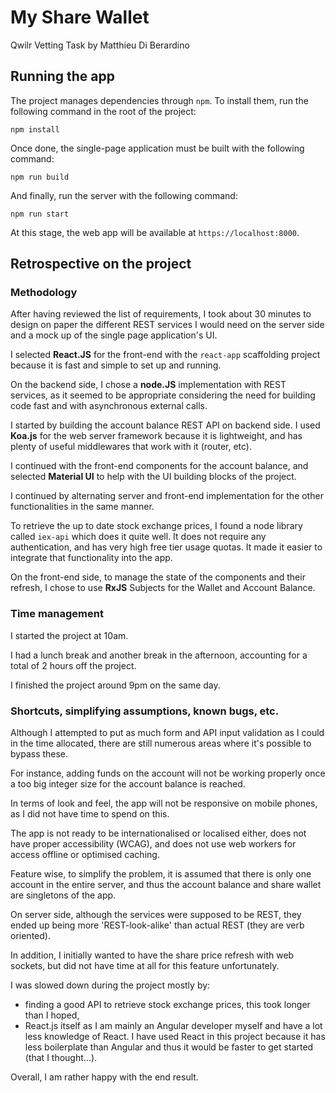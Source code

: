 # My Share Wallet

Qwilr Vetting Task by Matthieu Di Berardino

## Running the app

The project manages dependencies through `npm`. To install them, run the following command in the root of the project:

```
npm install
```

Once done, the single-page application must be built with the following command:

```
npm run build
```

And finally, run the server with the following command:

```
npm run start
```

At this stage, the web app will be available at `https://localhost:8000`.

## Retrospective on the project

### Methodology

After having reviewed the list of requirements, I took about 30 minutes to design on paper the different REST services I would need on the server side and a mock up of the single page application's UI.

I selected **React.JS** for the front-end with the `react-app` scaffolding project because it is fast and simple to set up and running.

On the backend side, I chose a **node.JS** implementation with REST services, as it seemed to be appropriate considering the need for building code fast and with asynchronous external calls.

I started by building the account balance REST API on backend side. I used **Koa.js** for the web server framework because it is lightweight, and has plenty of useful middlewares that work with it (router, etc).

I continued with the front-end components for the account balance, and selected **Material UI** to help with the UI building blocks of the project.

I continued by alternating server and front-end implementation for the other functionalities in the same manner.

To retrieve the up to date stock exchange prices, I found a node library called `iex-api` which does it quite well. It does not require any authentication, and has very high free tier usage quotas. It made it easier to integrate that functionality into the app.

On the front-end side, to manage the state of the components and their refresh, I chose to use **RxJS** Subjects for the Wallet and Account Balance.

### Time management

I started the project at 10am.

I had a lunch break and another break in the afternoon, accounting for a total of 2 hours off the project.

I finished the project around 9pm on the same day.

### Shortcuts, simplifying assumptions, known bugs, etc.

Although I attempted to put as much form and API input validation as I could in the time allocated, there are still numerous areas where it's possible to bypass these.

For instance, adding funds on the account will not be working properly once a too big integer size for the account balance is reached.

In terms of look and feel, the app will not be responsive on mobile phones, as I did not have time to spend on this.

The app is not ready to be internationalised or localised either, does not have proper accessibility (WCAG), and does not use web workers for access offline or optimised caching.

Feature wise, to simplify the problem, it is assumed that there is only one account in the entire server, and thus the account balance and share wallet are singletons of the app.

On server side, although the services were supposed to be REST, they ended up being more 'REST-look-alike' than actual REST (they are verb oriented).

In addition, I initially wanted to have the share price refresh with web sockets, but did not have time at all for this feature unfortunately.

I was slowed down during the project mostly by:

- finding a good API to retrieve stock exchange prices, this took longer than I hoped,
- React.js itself as I am mainly an Angular developer myself and have a lot less knowledge of React. I have used React in this project because it has less boilerplate than Angular and thus it would be faster to get started (that I thought...).

Overall, I am rather happy with the end result.
